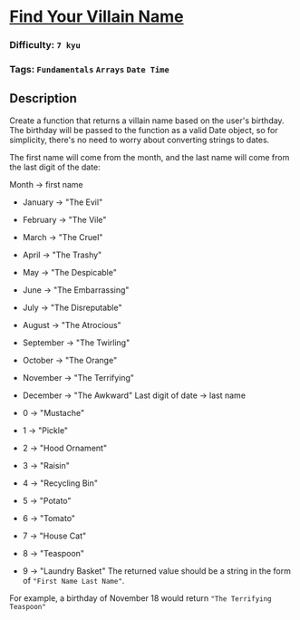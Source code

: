 # [Find Your Villain Name](https://www.codewars.com/kata/536c00e21da4dc0a0700128b)

### Difficulty: `7 kyu`

### Tags: `Fundamentals` `Arrays` `Date Time`

## Description

Create a function that returns a villain name based on the user's birthday. The birthday will be passed to the function as a valid Date object, so for simplicity, there's no need to worry about converting strings to dates.

The first name will come from the month, and the last name will come from the last digit of the date:

Month -> first name

- January -> "The Evil"
- February -> "The Vile"
- March -> "The Cruel"
- April -> "The Trashy"
- May -> "The Despicable"
- June -> "The Embarrassing"
- July -> "The Disreputable"
- August -> "The Atrocious"
- September -> "The Twirling"
- October -> "The Orange"
- November -> "The Terrifying"
- December -> "The Awkward"
Last digit of date -> last name

- 0 -> "Mustache"
- 1 -> "Pickle"
- 2 -> "Hood Ornament"
- 3 -> "Raisin"
- 4 -> "Recycling Bin"
- 5 -> "Potato"
- 6 -> "Tomato"
- 7 -> "House Cat"
- 8 -> "Teaspoon"
- 9 -> "Laundry Basket"
The returned value should be a string in the form of `"First Name Last Name"`.

For example, a birthday of November 18 would return `"The Terrifying Teaspoon"`

